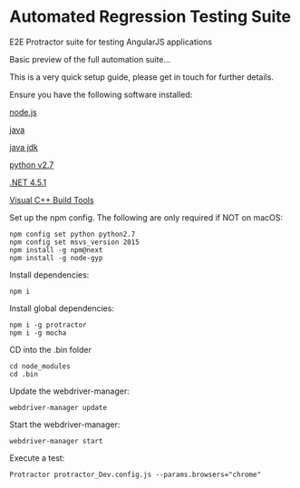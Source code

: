 # Automated Regression Testing Suite
E2E Protractor suite for testing AngularJS applications

Basic preview of the full automation suite...

This is a very quick setup guide, please get in touch for further details.

Ensure you have the following software installed:

[node.js](https://nodejs.org/en/)

[java](https://www.java.com/en/download/)

[java jdk](http://www.oracle.com/technetwork/java/javase/downloads/jdk8-downloads-2133151.html)

[python v2.7](https://www.python.org/download/releases/2.7/#download)

[.NET 4.5.1](https://www.microsoft.com/en-us/download/details.aspx?id=40773)

[Visual C++ Build Tools](http://landinghub.visualstudio.com/visual-cpp-build-tools)

Set up the npm config. 
The following are only required if NOT on macOS:

    npm config set python python2.7
	npm config set msvs_version 2015
	npm install -g npm@next
	npm install -g node-gyp

Install dependencies: 

    npm i

Install global dependencies:

    npm i -g protractor
    npm i -g mocha

CD into the .bin folder

    cd node_modules
    cd .bin

Update the webdriver-manager:

    webdriver-manager update

Start the webdriver-manager:

    webdriver-manager start

Execute a test:

    Protractor protractor_Dev.config.js --params.browsers="chrome" 


